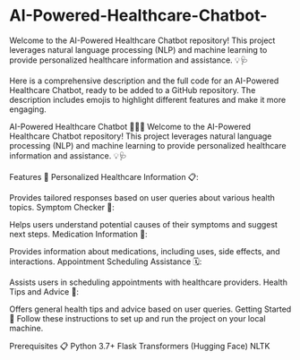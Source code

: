 # AI-Powered-Healthcare-Chatbot-
Welcome to the AI-Powered Healthcare Chatbot repository! This project leverages natural language processing (NLP) and machine learning to provide personalized healthcare information and assistance. 💡🩺



Here is a comprehensive description and the full code for an AI-Powered Healthcare Chatbot, ready to be added to a GitHub repository. The description includes emojis to highlight different features and make it more engaging.

AI-Powered Healthcare Chatbot 🏥🤖💬
Welcome to the AI-Powered Healthcare Chatbot repository! This project leverages natural language processing (NLP) and machine learning to provide personalized healthcare information and assistance. 💡🩺

Features 🌟
Personalized Healthcare Information 📋:

Provides tailored responses based on user queries about various health topics.
Symptom Checker 🤒:

Helps users understand potential causes of their symptoms and suggest next steps.
Medication Information 💊:

Provides information about medications, including uses, side effects, and interactions.
Appointment Scheduling Assistance 🗓️:

Assists users in scheduling appointments with healthcare providers.
Health Tips and Advice 📝:

Offers general health tips and advice based on user queries.
Getting Started 🚀
Follow these instructions to set up and run the project on your local machine.

Prerequisites 📋
Python 3.7+
Flask
Transformers (Hugging Face)
NLTK

